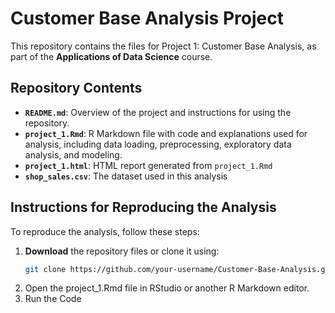 # Customer Base Analysis Project

This repository contains the files for Project 1: Customer Base Analysis, as part of the **Applications of Data Science** course.

## Repository Contents

- **`README.md`**: Overview of the project and instructions for using the repository.
- **`project_1.Rmd`**: R Markdown file with code and explanations used for analysis, including data loading, preprocessing, exploratory data analysis, and modeling.
- **`project_1.html`**: HTML report generated from `project_1.Rmd`
- **`shop_sales.csv`**: The dataset used in this analysis

## Instructions for Reproducing the Analysis

To reproduce the analysis, follow these steps:

1. **Download** the repository files or clone it using:
   ```bash
   git clone https://github.com/your-username/Customer-Base-Analysis.git
2. Open the project_1.Rmd file in RStudio or another R Markdown editor.
3. Run the Code
